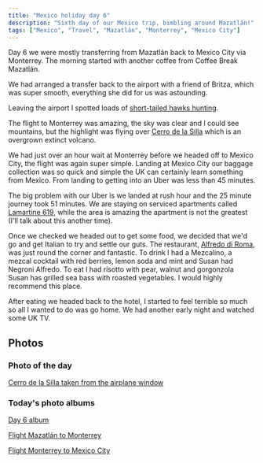 ```yaml
---
title: "Mexico holiday day 6"
description: "Sixth day of our Mexico trip, bimbling around Mazatlán!"
tags: ["Mexico", "Travel", "Mazatlán", "Monterrey", "Mexico City"]
---
```


Day 6 we were mostly transferring from Mazatlán back to Mexico City via Monterrey. The morning started with another coffee from Coffee Break Mazatlán.

We had arranged a transfer back to the airport with a friend of Britza, which was super smooth, everything she did for us was astounding.

Leaving the airport I spotted loads of [short-tailed hawks hunting](https://en.wikipedia.org/wiki/Short-tailed_hawk).

The flight to Monterrey was amazing, the sky was clear and I could see mountains, but the highlight was flying over [Cerro de la Silla](https://maps.app.goo.gl/GFJsi4jz4oRccdAw7) which is an overgrown extinct volcano.

We had just over an hour wait at Monterrey before we headed off to Mexico City, the flight was again super simple. Landing at Mexico City our baggage collection was so quick and simple the UK can certainly learn something from Mexico. From landing to getting into an Uber was less than 45 minutes.

The big problem with our Uber is we landed at rush hour and the 25 minute journey took 51 minutes. We are staying on serviced apartments called [Lamartine 619](https://www.lamartine619.com.mx/home/index.html), while the area is amazing the apartment is not the greatest (I'll talk about this another time).

Once we checked we headed out to get some food, we decided that we'd go and get Italian to try and settle our guts. The restaurant, [Alfredo di Roma](https://www.alfredodiroma.rest/en), was just round the corner and fantastic. To drink I had a Mezcalino, a mezcal cocktail with red berries, lemon soda and mint and Susan had Negroni Alfredo. To eat I had risotto with pear, walnut and gorgonzola Susan has grilled sea bass with roasted vegetables. I would highly recommend this place.

After eating we headed back to the hotel, I started to feel terrible so much so all I wanted to do was go home. We had another early night and watched some UK TV.

## Photos

### Photo of the day

[Cerro de la Silla taken from the airplane window](https://flickr.com/photos/dletorey/53647296567/in/album-72177720316167918/)

### Today's photo albums

[Day 6 album](https://flickr.com/photos/dletorey/albums/72177720316161696/)

[Flight Mazatlán to Monterrey](https://flickr.com/photos/dletorey/albums/72177720316167918/with/53648522229)

[Flight Monterrey to Mexico City](https://flickr.com/photos/dletorey/albums/72177720316157280/)